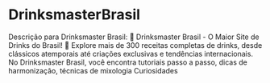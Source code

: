 # DrinksmasterBrasil
Descrição para Drinksmaster Brasil:  🌟 Drinksmaster Brasil - O Maior Site de Drinks do Brasil! 🌟  Explore mais de 300 receitas completas de drinks, desde clássicos atemporais até criações exclusivas e tendências internacionais. No Drinksmaster Brasil, você encontra tutoriais passo a passo, dicas de harmonização, técnicas de mixologia Curiosidades
